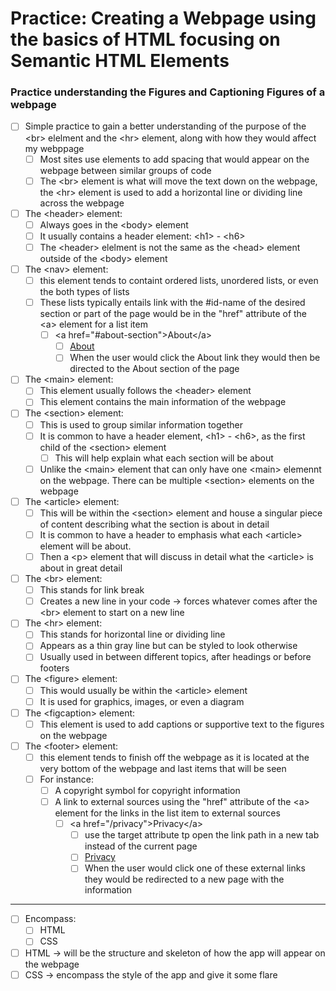 # Practice: Creating a Webpage using the basics of HTML focusing on Semantic HTML Elements

### Practice understanding the Figures and Captioning Figures of a webpage

-   [ ] Simple practice to gain a better understanding of the purpose of the &lt;br&gt; elelment and the &lt;hr&gt; element, along with how they would affect my webppage
    -   [ ] Most sites use elements to add spacing that would appear on the webpage between similar groups of code
    -   [ ] The &lt;br&gt; element is what will move the text down on the webpage, the &lt;hr&gt; element is used to add a horizontal line or dividing line across the webpage

-   [ ] The &lt;header&gt; element:
    -   [ ] Always goes in the &lt;body&gt; element
    -   [ ] It usually contains a header element: &lt;h1&gt; - &lt;h6&gt;
    -   [ ] The &lt;header&gt; elelment is not the same as the &lt;head&gt; element outside of the &lt;body&gt; element

-   [ ] The &lt;nav&gt; element:
    -   [ ] this element tends to containt ordered lists, unordered lists, or even the both types of lists
    -   [ ] These lists typically entails link with the #id-name of the desired section or part of the page would be in the "href" attribute of the &lt;a&gt; element for a list item
        -   [ ] &lt;a href="#about-section"&gt;About&lt;/a&gt;
            -   [ ] <a href="#about-section">About</a>
            -   [ ] When the user would click the About link they would then be directed to the About section of the page

-   [ ] The &lt;main&gt; element:
    -   [ ] This element usually follows the &lt;header&gt; element
    -   [ ] This element contains the main information of the webpage

-   [ ] The &lt;section&gt; element:
    -   [ ] This is used to group similar information together
    -   [ ] It is common to have a header element, &lt;h1&gt; - &lt;h6&gt;, as the first child of the &lt;section&gt; element
        -   [ ] This will help explain what each section will be about
    -   [ ] Unlike the &lt;main&gt; element that can only have one &lt;main&gt; elemennt on the webpage. There can be multiple &lt;section&gt; elements on the webpage

-   [ ] The &lt;article&gt; element:
    -   [ ] This will be within the &lt;section&gt; element and house a singular piece of content describing what the section is about in detail
    -   [ ] It is common to have a header to emphasis what each &lt;article&gt; element will be about.
    -   [ ] Then a &lt;p&gt; element that will discuss in detail what the &lt;article&gt; is about in great detail

-   [ ] The &lt;br&gt; element:
    -   [ ] This stands for link break
    -   [ ] Creates a new line in your code -> forces whatever comes after the &lt;br&gt; element to start on a new line

-   [ ] The &lt;hr&gt; element:
    -   [ ] This stands for horizontal line or dividing line
    -   [ ] Appears as a thin gray line but can be styled to look otherwise
    -   [ ] Usually used in between different topics, after headings or before footers

-   [ ] The &lt;figure&gt; element:
    -   [ ] This would usually be within the &lt;article&gt; element
    -   [ ] It is used for graphics, images, or even a diagram

-   [ ] The &lt;figcaption&gt; element:
    -   [ ] This element is used to add captions or supportive text to the figures on the webpage

-   [ ] The &lt;footer&gt; element:
    -   [ ] this element tends to finish off the webpage as it is located at the very bottom of the webpage and last items that will be seen
    -   [ ] For instance:
        -   [ ] A copyright symbol for copyright information
        -   [ ] A link to external sources using the "href" attribute of the &lt;a&gt; element for the links in the list item to external sources
            -   [ ] &lt;a href="/privacy"&gt;Privacy&lt;/a&gt;
                -   [ ] use the target attribute tp open the link path in a new tab instead of the current page
                -   [ ] <a href="/privacy" target="_blank">Privacy</a>
                -   [ ] When the user would click one of these external links they would be redirected to a new page with the information

---

- [ ] Encompass:
  - [ ] HTML
  - [ ] CSS
- [ ] HTML -> will be the structure and skeleton of how the app will appear on the webpage
- [ ] CSS -> encompass the style of the app and give it some flare
